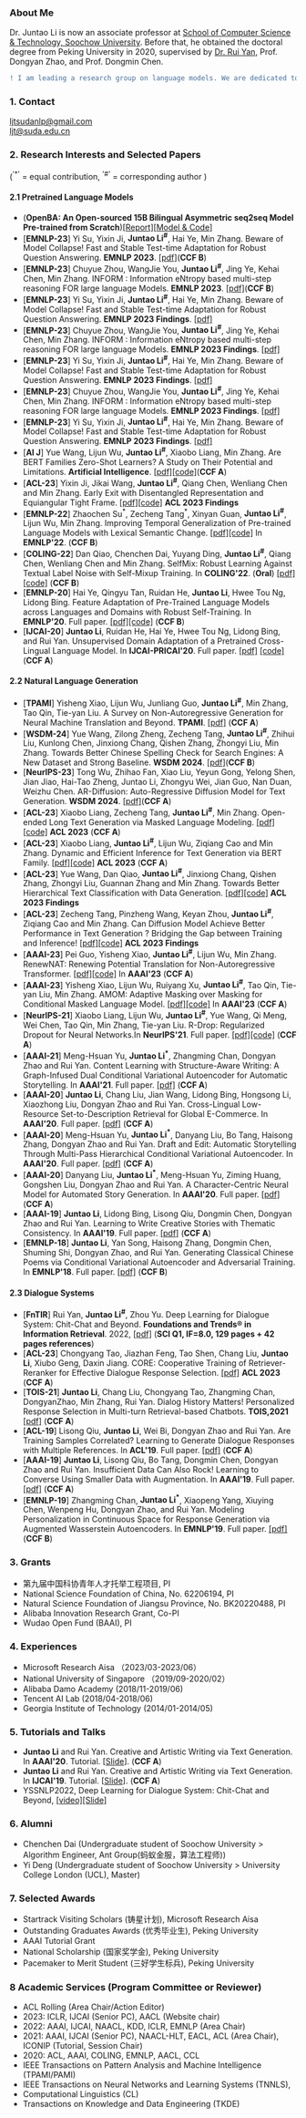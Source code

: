### About Me

Dr. Juntao Li is now an associate professor at [School of Computer Science & Technology, Soochow University](http://scst.suda.edu.cn/). Before that, he obtained the doctoral degree from Peking University in 2020, supervised by [Dr. Rui Yan](https://scholar.google.com.hk/citations?user=eLw6g-UAAAAJ&hl=zh-CN), Prof. Dongyan Zhao, and Prof. Dongmin Chen. 



```diff
! I am leading a research group on language models. We are dedicated to building application-oriented, open-source, large-size language models with transparency, reusability, and low-cost deployment. More details can be found at https://opennlg.cn/.
```

### 1. Contact
ljtsudanlp@gmail.com<br>
ljt@suda.edu.cn

### 2. Research Interests and Selected Papers
(<sup>'*'</sup> = equal contribution, <sup>'#'</sup> = corresponding author )

#### 2.1 Pretrained Language Models 
* (**OpenBA: An Open-sourced 15B Bilingual Asymmetric seq2seq Model Pre-trained from Scratch**)[[Report]](https://arxiv.org/pdf/2309.10706.pdf)[[Model & Code]](https://github.com/OpenNLG/openBA)
* [**EMNLP-23**] Yi Su, Yixin Ji, **Juntao Li<sup>#</sup>**, Hai Ye, Min Zhang. Beware of Model Collapse! Fast and Stable Test-time Adaptation for Robust Question Answering. **EMNLP 2023**. [[pdf]]()(**CCF B**)
* [**EMNLP-23**] Chuyue Zhou, WangJie You, **Juntao Li<sup>#</sup>**, Jing Ye, Kehai Chen, Min Zhang. INFORM : Information eNtropy based multi-step reasoning FOR large language Models. **EMNLP 2023**. [[pdf]]()(**CCF B**)
* [**EMNLP-23**] Yi Su, Yixin Ji, **Juntao Li<sup>#</sup>**, Hai Ye, Min Zhang. Beware of Model Collapse! Fast and Stable Test-time Adaptation for Robust Question Answering. **EMNLP 2023 Findings**. [[pdf]]()
* [**EMNLP-23**] Chuyue Zhou, WangJie You, **Juntao Li<sup>#</sup>**, Jing Ye, Kehai Chen, Min Zhang. INFORM : Information eNtropy based multi-step reasoning FOR large language Models. **EMNLP 2023 Findings**. [[pdf]]()
* [**EMNLP-23**] Yi Su, Yixin Ji, **Juntao Li<sup>#</sup>**, Hai Ye, Min Zhang. Beware of Model Collapse! Fast and Stable Test-time Adaptation for Robust Question Answering. **EMNLP 2023 Findings**. [[pdf]]()
* [**EMNLP-23**] Chuyue Zhou, WangJie You, **Juntao Li<sup>#</sup>**, Jing Ye, Kehai Chen, Min Zhang. INFORM : Information eNtropy based multi-step reasoning FOR large language Models. **EMNLP 2023 Findings**. [[pdf]]()
* [**EMNLP-23**] Yi Su, Yixin Ji, **Juntao Li<sup>#</sup>**, Hai Ye, Min Zhang. Beware of Model Collapse! Fast and Stable Test-time Adaptation for Robust Question Answering. **EMNLP 2023 Findings**. [[pdf]]()
* [**AI J**] Yue Wang, Lijun Wu, **Juntao Li<sup>#</sup>**, Xiaobo Liang, Min Zhang. Are BERT Families Zero-Shot Learners? A Study on Their Potential and Limitations. **Artificial Intelligence**. [[pdf]](https://www.sciencedirect.com/science/article/pii/S0004370223000991)[[code]](https://github.com/wangyuenlp/bert_%20family_zero_shot)(**CCF A**)
* [**ACL-23**] Yixin Ji, Jikai Wang, **Juntao Li<sup>#</sup>**, Qiang Chen, Wenliang Chen and Min Zhang. Early Exit with Disentangled Representation and Equiangular Tight Frame. [[pdf]](https://aclanthology.org/2023.findings-acl.889.pdf)[[code]](https://github.com/Jikai0Wang/DREE) **ACL 2023 Findings** 
* [**EMNLP-22**] Zhaochen Su<sup>\*</sup>, Zecheng Tang<sup>*</sup>, Xinyan Guan, **Juntao Li<sup>#</sup>**, Lijun Wu, Min Zhang. Improving Temporal Generalization of Pre-trained Language Models with Lexical Semantic Change. [[pdf]](https://arxiv.org/pdf/2210.17127.pdf)[[code]](https://github.com/zhaochen0110/LMLM) In **EMNLP'22**. (**CCF B**) 
* [**COLING-22**] Dan Qiao, Chenchen Dai, Yuyang Ding, **Juntao Li<sup>#</sup>**, Qiang Chen, Wenliang Chen and Min Zhang. SelfMix: Robust Learning Against Textual Label Noise with Self-Mixup Training. In **COLING'22**. (**Oral**) [[pdf]](https://arxiv.org/pdf/2210.04525.pdf)[[code]](https://github.com/noise-learning/SelfMix) (**CCF B**) 
* [**EMNLP-20**] Hai Ye, Qingyu Tan, Ruidan He, **Juntao Li**, Hwee Tou Ng, Lidong Bing.  Feature Adaptation of Pre-Trained Language Models across Languages and Domains with Robust Self-Training. In **EMNLP'20**. Full paper. [[pdf]](https://aclanthology.org/2020.emnlp-main.599.pdf)[[code]]((https://github.com/oceanypt/CFd)) (**CCF B**) 
* [**IJCAI-20**] **Juntao Li**, Ruidan He, Hai Ye, Hwee Tou Ng, Lidong Bing, and Rui Yan. Unsupervised Domain Adaptation of a Pretrained Cross-Lingual Language Model. In **IJCAI-PRICAI'20**. Full paper. [[pdf]](./IJCAI__PRICAI__2020.pdf) [[code]](https://github.com/lijuntaopku/UFD)(**CCF A**)
  
#### 2.2 Natural Language Generation
* [**TPAMI**] Yisheng Xiao, Lijun Wu, Junliang Guo, **Juntao Li<sup>#</sup>**, Min Zhang, Tao Qin, Tie-yan Liu. A Survey on Non-Autoregressive Generation for Neural Machine Translation and Beyond. **TPAMI**. [[pdf]](https://arxiv.org/pdf/2204.09269.pdf) (**CCF A**)
* [**WSDM-24**] Yue Wang, Zilong Zheng, Zecheng Tang, **Juntao Li<sup>#</sup>**, Zhihui Liu, Kunlong Chen, Jinxiong Chang, Qishen Zhang, Zhongyi Liu, Min Zhang. Towards Better Chinese Spelling Check for Search Engines: A New Dataset and Strong Baseline. **WSDM 2024**. [[pdf]]()(**CCF B**)
* [**NeurIPS-23**] Tong Wu, Zhihao Fan, Xiao Liu, Yeyun Gong, Yelong Shen, Jian Jiao, Hai-Tao Zheng, Juntao Li, Zhongyu Wei, Jian Guo, Nan Duan, Weizhu Chen. AR-Diffusion: Auto-Regressive Diffusion Model for Text Generation. **WSDM 2024**. [[pdf]]()(**CCF A**)
* [**ACL-23**] Xiaobo Liang, Zecheng Tang, **Juntao Li<sup>#</sup>**, Min Zhang. Open-ended Long Text Generation via Masked Language Modeling. [[pdf]](https://aclanthology.org/2023.acl-long.13.pdf)[[code]](https://github.com/dropreg/OpenLTG-MLM) **ACL 2023** (**CCF A**) 
* [**ACL-23**] Xiaobo Liang, **Juntao Li<sup>#</sup>**, Lijun Wu, Ziqiang Cao and Min Zhang. Dynamic and Efficient Inference for Text Generation via BERT Family. [[pdf]](https://aclanthology.org/2023.acl-long.162.pdf)[[code]](https://github.com/dropreg/DEER) **ACL 2023** (**CCF A**) 
* [**ACL-23**] Yue Wang, Dan Qiao, **Juntao Li<sup>#</sup>**, Jinxiong Chang, Qishen Zhang, Zhongyi Liu, Guannan Zhang and Min Zhang. Towards Better Hierarchical Text Classification with Data Generation. [[pdf]](https://aclanthology.org/2023.findings-acl.489.pdf)[[code]](https://github.com/wangyuenlp/Data-Generation-for-HTC) **ACL 2023 Findings** 
* [**ACL-23**] Zecheng Tang, Pinzheng Wang, Keyan Zhou, **Juntao Li<sup>#</sup>**, Ziqiang Cao and Min Zhang. Can Diffusion Model Achieve Better Performance in Text Generation ? Bridging the Gap between Training and Inference! [[pdf]](https://arxiv.org/pdf/2305.04465.pdf)[[code]](https://github.com/CODINNLG/Bridge_Gap_Diffusion) **ACL 2023 Findings** 
* [**AAAI-23**] Pei Guo, Yisheng Xiao, **Juntao Li<sup>#</sup>**, Lijun Wu, Min Zhang. RenewNAT: Renewing Potential Translation for
Non-Autoregressive Transformer. [[pdf]](https://arxiv.org/pdf/2303.07665.pdf)[[code]](https://github.com/AllForward/RenewNAT) In **AAAI'23** (**CCF A**)  
* [**AAAI-23**] Yisheng Xiao, Lijun Wu, Ruiyang Xu, **Juntao Li<sup>#</sup>**, Tao Qin, Tie-yan Liu, Min Zhang. AMOM: Adaptive Masking over Masking for Conditional Masked Language Model. [[pdf]](https://ojs.aaai.org/index.php/AAAI/article/download/26615/26387)[[code]](https://github.com/amom-nar/AMOM) In **AAAI'23** (**CCF A**) 
* [**NeurIPS-21**] Xiaobo Liang, Lijun Wu, **Juntao Li<sup>#</sup>**, Yue Wang, Qi Meng, Wei Chen, Tao Qin, Min Zhang, Tie-yan Liu.  R-Drop: Regularized Dropout for Neural Networks.In **NeurIPS'21**. Full paper. [[pdf]](https://arxiv.org/abs/2106.14448)[[code]](https://github.com/dropreg/R-Drop) (**CCF A**)    
* [**AAAI-21**] Meng-Hsuan Yu, **Juntao Li<sup>*</sup>**, Zhangming Chan, Dongyan Zhao and Rui Yan. Content Learning with Structure-Aware Writing: A Graph-Infused Dual Conditional Variational Autoencoder for Automatic Storytelling. In **AAAI'21**. Full paper. [[pdf]](https://ojs.aaai.org/index.php/AAAI/article/download/16751/16558) (**CCF A**)
* [**AAAI-20**] **Juntao Li**, Chang Liu, Jian Wang, Lidong Bing, Hongsong Li, Xiaozhong Liu, Dongyan Zhao and Rui Yan. Cross-Lingual Low-Resource Set-to-Description Retrieval for Global E-Commerce. In **AAAI'20**. Full paper. [[pdf]](./AAAI20.pdf) (**CCF A**)
* [**AAAI-20**] Meng-Hsuan Yu, **Juntao Li<sup>*</sup>**, Danyang Liu, Bo Tang, Haisong Zhang, Dongyan Zhao and Rui Yan. Draft and Edit: Automatic Storytelling Through Multi-Pass Hierarchical Conditional Variational Autoencoder. In **AAAI'20**. Full paper. [[pdf]](https://www.aaai.org/Papers/AAAI/2020GB/AAAI-YuM.8133.pdf) (**CCF A**)
* [**AAAI-20**] Danyang Liu, **Juntao Li<sup>*</sup>**, Meng-Hsuan Yu, Ziming Huang, Gongshen Liu, Dongyan Zhao and Rui Yan. A Character-Centric Neural Model for Automated Story Generation. In **AAAI'20**. Full paper. [[pdf]](https://www.aaai.org/Papers/AAAI/2020GB/AAAI-LiuD.%206731.pdf) (**CCF A**)
* [**AAAI-19**] **Juntao Li**, Lidong Bing, Lisong Qiu, Dongmin Chen, Dongyan Zhao and Rui Yan. Learning to Write Creative Stories with Thematic Consistency. In **AAAI'19**. Full paper. [[pdf]](https://www.aaai.org/ojs/index.php/AAAI/article/view/3993) (**CCF A**)
* [**EMNLP-18**] **Juntao Li**, Yan Song, Haisong Zhang, Dongmin Chen, Shuming Shi, Dongyan Zhao, and Rui Yan. Generating Classical Chinese Poems via Conditional Variational Autoencoder and Adversarial Training. In **EMNLP'18**. Full paper. [[pdf]](https://www.aclweb.org/anthology/D18-1423.pdf) (**CCF B**)


#### 2.3 Dialogue Systems
* [**FnTIR**] Rui Yan, **Juntao Li<sup>#</sup>**, Zhou Yu. Deep Learning for Dialogue System: Chit-Chat and Beyond. **Foundations and Trends® in Information Retrieval**. 2022, [[pdf]](./INR-083.pdf) (**SCI Q1, IF=8.0, 129 pages + 42 pages references**)
* [**ACL-23**] Chongyang Tao, Jiazhan Feng, Tao Shen, Chang Liu, **Juntao Li**, Xiubo Geng, Daxin Jiang. CORE: Cooperative Training of Retriever-Reranker for Effective Dialogue Response Selection. [[pdf]](https://aclanthology.org/2023.acl-long.174.pdf) **ACL 2023** (**CCF A**) 
* [**TOIS-21**] **Juntao Li**, Chang Liu, Chongyang Tao, Zhangming Chan, DongyanZhao, Min Zhang, Rui Yan. Dialog History Matters! Personalized Response Selection in Multi-turn Retrieval-based Chatbots. **TOIS,2021** [[pdf]](https://arxiv.org/pdf/2103.09534.pdf) (**CCF A**)
* [**ACL-19**] Lisong Qiu, **Juntao Li**, Wei Bi, Dongyan Zhao and Rui Yan. Are Training Samples Correlated? Learning to Generate Dialogue Responses with Multiple References. In **ACL'19**. Full paper. [[pdf]](https://www.aclweb.org/anthology/P19-1372.pdf) (**CCF A**)
* [**AAAI-19**] **Juntao Li**, Lisong Qiu, Bo Tang, Dongmin Chen, Dongyan Zhao and Rui Yan. Insufficient Data Can Also Rock! Learning to Converse Using Smaller Data with Augmentation. In **AAAI'19**. Full paper. [[pdf]](https://wvvw.aaai.org/ojs/index.php/AAAI/article/view/4641) (**CCF A**)
* [**EMNLP-19**] Zhangming Chan, **Juntao Li<sup>*</sup>**, Xiaopeng Yang, Xiuying Chen, Wenpeng Hu, Dongyan Zhao, and Rui Yan. Modeling Personalization in Continuous Space for Response Generation via Augmented Wasserstein Autoencoders. In **EMNLP'19**. Full paper. [[pdf]](https://www.aclweb.org/anthology/D19-1201.pdf) (**CCF B**)


### 3. Grants
* 第九届中国科协青年人才托举工程项目, PI
* National Science Foundation of China, No. 62206194, PI
* Natural Science Foundation of Jiangsu Province, No. BK20220488, PI
* Alibaba Innovation Research Grant, Co-PI
* Wudao Open Fund (BAAI), PI

### 4. Experiences
* Microsoft Research Aisa （2023/03-2023/06） <br>
* National University of Singapore （2019/09-2020/02） <br>
* Alibaba Damo Academy (2018/11-2019/06)<br>
* Tencent AI Lab (2018/04-2018/06)<br>
* Georgia Institute of Technology (2014/01-2014/05)

### 5. Tutorials and Talks
* **Juntao Li** and Rui Yan. Creative and Artistic Writing via Text Generation. In **AAAI'20**. Tutorial. [[Slide](https://lijuntaopku.github.io/AAAI2020-tutorial/AAAI20-tutorial.pdf)]. (**CCF A**)
* **Juntao Li** and Rui Yan. Creative and Artistic Writing via Text Generation. In **IJCAI'19**. Tutorial. [[Slide](https://lijuntaopku.github.io/ijcai2019tutorial/ijcai-tutorial.pdf)]. (**CCF A**)
* YSSNLP2022, Deep Learning for Dialogue System: Chit-Chat and Beyond, [[video]](https://event.baai.ac.cn/event/408)[[Slide]](./yssnlp22.pdf)

### 6. Alumni
* Chenchen Dai (Undergraduate student of Soochow University > Algorithm Engineer, Ant Group(蚂蚁金服，算法工程师))
* Yi Deng (Undergraduate student of Soochow University > University College London (UCL), Master)

### 7. Selected Awards
* Startrack Visiting Scholars (铸星计划), Microsoft Research Aisa
* Outstanding Graduates Awards (优秀毕业生), Peking University
* AAAI Tutorial Grant<br>
* National Scholarship (国家奖学金), Peking University<br>
* Pacemaker to Merit Student (三好学生标兵), Peking University<br>


### 8 Academic Services (Program Committee or Reviewer)
* ACL Rolling (Area Chair/Action Editor)
* 2023: ICLR, IJCAI (Senior PC), AACL (Website chair)
* 2022: AAAI, IJCAI, NAACL, KDD, ICLR, EMNLP (Area Chair)
* 2021: AAAI, IJCAI (Senior PC), NAACL-HLT, EACL, ACL (Area Chair), ICONIP (Tutorial, Session Chair)
* 2020: ACL, AAAI, COLING, EMNLP, AACL, CCL
* IEEE Transactions on Pattern Analysis and Machine Intelligence (TPAMI/PAMI) 
* IEEE Transactions on Neural Networks and Learning Systems (TNNLS),
* Computational Linguistics (CL)<br>
* Transactions on Knowledge and Data Engineering (TKDE)<br>











